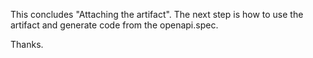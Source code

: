 This concludes "Attaching the artifact". 
The next step is how to use the artifact and generate code from the openapi.spec.

Thanks.
